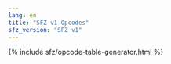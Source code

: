 ```yaml
---
lang: en
title: "SFZ v1 Opcodes"
sfz_version: "SFZ v1"
---
```

{% include sfz/opcode-table-generator.html %}
